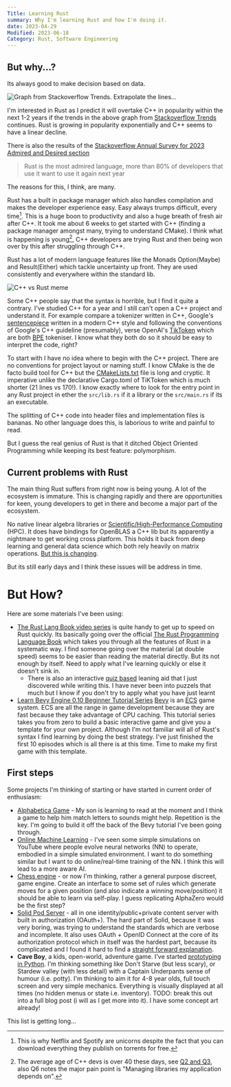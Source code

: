 ```yaml
---
Title: Learning Rust
summary: Why I'm learning Rust and how I'm doing it.
date: 2023-04-29
Modified: 2023-06-18
Category: Rust, Software Engineering
---
```


## But why...?

Its always good to make decision based on data.

![Graph from Stackoverflow Trends. Extrapolate the lines...]({attach}images/cpp_vs_rust_2023.svg)

I'm interested in Rust as I predict it will overtake C++ in popularity within the next 1-2 years if the trends in the above graph from [Stackoverflow Trends](https://insights.stackoverflow.com/trends?tags=c%2B%2B%2Crust) continues. Rust is growing in popularity exponentially and C++ seems to have a linear decline.

There is also the results of the [Stackoverflow Annual Survey for 2023 Admired and Desired section](https://survey.stackoverflow.co/2023/?utm_source=banner&utm_medium=display&utm_campaign=dev-survey-results-2023&utm_content=survey-results#section-admired-and-desired-programming-scripting-and-markup-languages)

> Rust is the most admired language, more than 80% of developers that use it want to use it again next year

The reasons for this, I think, are many.

Rust has a built in package manager which also handles compilation and makes the developer experience easy. Easy always trumps difficult, every time[^everytime]. This is a huge boon to productivity and also a huge breath of fresh air after C++. It took me about 6 weeks to get started with C++ (finding a package manager amongst many, trying to understand CMake). I think what is happening is young[^young], C++ developers are trying Rust and then being won over by this after struggling through C++.

Rust has a lot of modern language features like the Monads Option(Maybe) and Result(Either) which tackle uncertainty up front. They are used consistently and everywhere within the standard lib.

![C++ vs Rust meme]({attach}images/cpp_vs_rust_meme.png)

Some C++ people say that the syntax is horrible, but I find it quite a contrary. I've studied C++ for a year and I still can't open a C++ project and understand it. For example compare a tokenizer written in C++, Google's [sentencepiece](https://github.com/google/sentencepiece) written in a modern C++ style and following the conventions of Google's C++ guideline (presumably), verse OpenAI's [TikToken](https://github.com/openai/tiktoken) which are both [BPE](https://www.wikiwand.com/en/Byte_pair_encoding) tokeniser. I know what they both do so it should be easy to interpret the code, right?

To start with I have no idea where to begin with the C++ project. There are no conventions for project layout or naming stuff. I know CMake is the de facto build tool for C++ but the [CMakeLists.txt](https://github.com/google/sentencepiece/blob/master/CMakeLists.txt) file is long and cryptic. It imperative unlike the declarative Cargo.toml of TiKToken which is much shorter (21 lines vs 170!). I know exactly where to look for the entry point in any Rust project in ether the `src/lib.rs` if it a library or the `src/main.rs` if its an executable.

The splitting of C++ code into header files and implementation files is bananas. No other language does this, is laborious to write and painful to read.

But I guess the real genius of Rust is that it ditched Object Oriented Programming while keeping its best feature: polymorphism.

## Current problems with Rust

The main thing Rust suffers from right now is being young. A lot of the ecosystem is immature. This is changing rapidly and there are opportunities for keen, young developers to get in there and become a major part of the ecosystem.

No native linear algebra libraries or [Scientific/High-Performance Computing](https://www.reddit.com/r/rust/comments/smdl3m/rust_and_scientifichighperformance_computing/) (HPC). It does have bindings for OpenBLAS a C++ lib but its apparently a nightmare to get working cross platform. This holds it back from deep learning and general data science which both rely heavily on matrix operations. [But this is changing](https://www.reddit.com/r/rust/comments/obghx7/fast_linear_algebra_library_for_rust/).

But its still early days and I think these issues will be address in time.

[^young]: The average age of C++ devs is over 40 these days, see [Q2 and Q3](https://isocpp.org/files/papers/CppDevSurvey-2022-summary.pdf), also Q6 notes the major pain point is "Managing libraries my application depends on".

[^everytime]: This is why Netflix and Spotify are unicorns despite the fact that you can download everything they publish on torrents for free.

# But How?

Here are some materials I've been using:

- [The Rust Lang Book video series](https://www.youtube.com/playlist?list=PLai5B987bZ9CoVR-QEIN9foz4QCJ0H2Y8) is quite handy to get up to speed on Rust quickly. Its basically going over the official [The Rust Programming Language Book](https://doc.rust-lang.org/book/) which takes you through all the features of Rust in a systematic way. I find someone going over the material (at double speed) seems to be easier than reading the material directly. But its not enough by itself. Need to apply what I've learning quickly or else it doesn't sink in.
    - There is also an interactive [quiz based](https://rust-book.cs.brown.edu/) leaning aid that I just discovered while writing this. I have never been into puzzels that much but I know if you don't try to apply what you have just learnt
- [Learn Bevy Engine 0.10 Beginner Tutorial Series](https://www.youtube.com/playlist?list=PLVnntJRoP85JHGX7rGDu6LaF3fmDDbqyd) [Bevy](https://bevyengine.org/) is an [ECS](https://www.wikiwand.com/en/Entity_component_system) game system. ECS are all the range in game development because they are fast because they take advantage of CPU caching. This tutorial series takes you from zero to build a basic interactive game and give you a template for your own project. Although I'm not familiar will all of Rust's syntax I find learning by doing the best strategy. I've just finished the first 10 episodes which is all there is at this time. Time to make my first game with this template.

## First steps

Some projects I'm thinking of starting or have started in current order of enthusiasm:

- [Alphabetica Game]({filename}/alphabetica.md) - My son is learning to read at the moment and I think a game to help him match letters to sounds might help. Repetition is the key. I'm going to build it off the back of the Bevy tutorial I've been going through.
- [Online Machine Learning]({filename}/online_learning.md) - I've seen some simple simulations on YouTube where people evolve neural networks (NN) to operate, embodied in a simple simulated environment. I want to do something similar but I want to do online/real-time training of the NN. I think this will lead to a more aware AI.
- [Chess engine](https://github.com/awhillas/check) - or now I'm thinking, rather a general purpose discreet, game engine. Create an interface to some set of rules which generate moves for a given position (and also indicate a winning move/position) it should be able to learn via self-play. I guess replicating AlphaZero would be the first step?
- [Solid Pod Server]({filename}/solid-pod-server.md) - all in one identity/public+private content server with built in authorization (OAuth+). The hard part of Solid, because it was very boring, was trying to understand the standards which are verbose and incomplete. It also uses OAuth + OpenID Connect at the core of its authorization protocol which in itself was the hardest part, because its complicated and I found it hard to find a [straight forward explanation](https://www.youtube.com/results?search_query=oauth2+flow).
- **Cave Boy**, a kids, open-world, adventure game. I've started [prototyping in Python](https://github.com/awhillas/caveboy). I'm thinking something like Don't Starve (but less scary), or Stardew valley (with less detail) with a Captain Underpants sense of humour (i.e. potty). I'm thinking to aim it for 4-8 year olds, full touch screen and very simple mechanics. Everything is visually displayed at all times (no hidden menus or state i.e. inventory). TODO: break this out into a full blog post (i will as I get more into it). I have some concept art already!

This list is getting long...